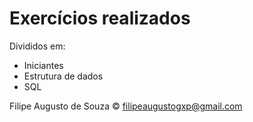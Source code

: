 # Exercícios realizados

Divididos em:
- Iniciantes
- Estrutura de dados
- SQL

Filipe Augusto de Souza :copyright:
[filipeaugustogxp@gmail.com](mailto:filipeaugustogxp@gmail.com)
